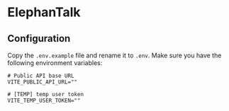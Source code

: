 # ElephanTalk

## Configuration
Copy the `.env.example` file and rename it to `.env`.
Make sure you have the following environment variables:
```env
# Public API base URL
VITE_PUBLIC_API_URL=""

# [TEMP] temp user token
VITE_TEMP_USER_TOKEN=""
```
